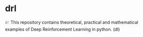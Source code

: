 # drl
💹 This repository contains theoretical, practical and mathematical examples of Deep Reinforcement Learning in python. (dl)
